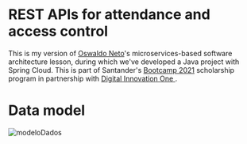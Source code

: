 # REST APIs for attendance and access control

This is my version of [Oswaldo Neto](https://github.com/oswaldoneto)'s microservices-based software architecture lesson, during which we've developed a Java project with Spring Cloud. This is part of Santander's [Bootcamp 2021](https://app.becas-santander.com/pt-BR/program/santanderbootcamp) scholarship program in partnership with [Digital Innovation One ](https://digitalinnovation.one/).

# Data model
![modeloDados](https://user-images.githubusercontent.com/80361071/132404497-38f9177a-8aa7-432b-8768-414b01642660.png)
